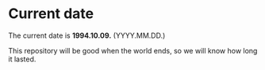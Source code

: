 # Current date

The current date is **1994.10.09.** (YYYY.MM.DD.)

This repository will be good when the world ends, so we will know how long it lasted.